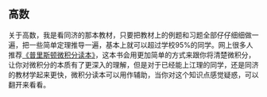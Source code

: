## 高数
关于高数，我是看同济的那本教材，只要把教材上的例题和习题全部仔仔细细做一遍，把一些简单定理推导一遍，基本上就可以超过学校95%的同学。网上很多人推荐[《普里斯顿微积分读本》](https://book.douban.com/subject/26899701/)，这本书会用更加简单的方式来跟你将清楚微积分，让你对微积分的本质有了更深入的理解，但是对于已经能上江理的同学，还是同济的教材学起来更快，微积分读本可以用作辅助，当你对这个知识点感觉疑惑，可以翻开来看看。
